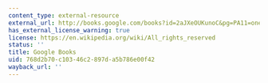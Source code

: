 ```yaml
---
content_type: external-resource
external_url: http://books.google.com/books?id=2aJXeOUKunoC&pg=PA11=onepage
has_external_license_warning: true
license: https://en.wikipedia.org/wiki/All_rights_reserved
status: ''
title: Google Books
uid: 768d2b70-c103-46c2-897d-a5b786e00f42
wayback_url: ''
---
```

